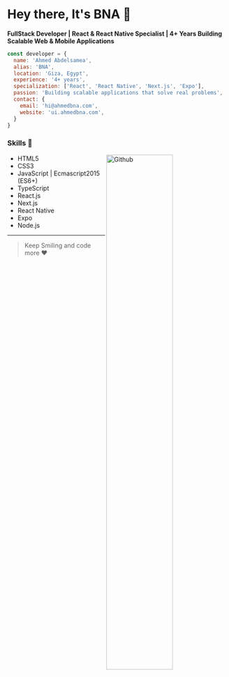 # Hey there, It's BNA 👋

**FullStack Developer | React & React Native Specialist | 4+ Years Building Scalable Web & Mobile Applications**

```javascript
const developer = {
  name: 'Ahmed Abdelsamea',
  alias: 'BNA',
  location: 'Giza, Egypt',
  experience: '4+ years',
  specialization: ['React', 'React Native', 'Next.js', 'Expo'],
  passion: 'Building scalable applications that solve real problems',
  contact: {
    email: 'hi@ahmedbna.com',
    website: 'ui.ahmedbna.com',
  }
}
```

### Skills :rocket:

<img width="55%" align="right" alt="Github" src="https://raw.githubusercontent.com/onimur/.github/master/.resources/git-header.svg" />

- HTML5
- CSS3 
- JavaScript | Ecmascript2015 (ES6+)
- TypeScript
- React.js
- Next.js
- React Native
- Expo
- Node.js

---


> Keep Smiling and code more :heart:



